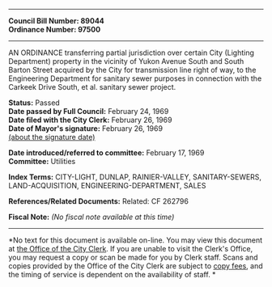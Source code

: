 * * * * *  
  
**Council Bill Number: [](#h0)[](#h2)89044**   
**Ordinance Number: 97500**  
  
* * * * *  
  
AN ORDINANCE transferring partial jurisdiction over certain City (Lighting Department) property in the vicinity of Yukon Avenue South and South Barton Street acquired by the City for transmission line right of way, to the Engineering Department for sanitary sewer purposes in connection with the Carkeek Drive South, et al. sanitary sewer project.  
  
**Status:** Passed   
**Date passed by Full Council:** February 24, 1969   
**Date filed with the City Clerk:** February 26, 1969   
**Date of Mayor's signature:** February 26, 1969   
[(about the signature date)](/~public/approvaldate.htm)   
  
  
**Date introduced/referred to committee:** February 17, 1969   
**Committee:** Utilities   
  
**Index Terms:** CITY-LIGHT, DUNLAP, RAINIER-VALLEY, SANITARY-SEWERS, LAND-ACQUISITION, ENGINEERING-DEPARTMENT, SALES  
  
**References/Related Documents:** Related: CF 262796  
  
**Fiscal Note:** *(No fiscal note available at this time)*  
  
* * * * *  
  
*No text for this document is available on-line. You may view this document at [the Office of the City Clerk](http://www.seattle.gov/leg/clerk/contactUs.htm). If you are unable to visit the Clerk's Office, you may request a copy or scan be made for you by Clerk staff. Scans and copies provided by the Office of the City Clerk are subject to [copy fees](http://clerk.seattle.gov/~public/clerkfees.htm), and the timing of service is dependent on the availability of staff. *  
  
  
